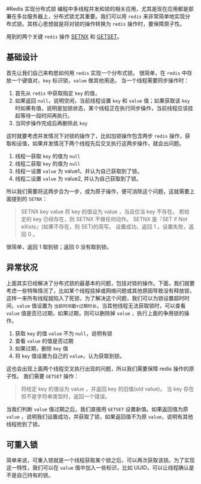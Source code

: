 #Redis 实现分布式锁
编程中多线程并发和锁的相关应用，尤其是现在应用都是部署在多台服务器上，分布式锁尤其重要。我们可以用 `redis` 来非常简单地实现分布式锁。其核心思想就是将对锁的操作转换为 `redis` 操作时，要保障原子性。

用到的两个关键 `redis` 操作 [SETNX](http://doc.redisfans.com/string/setnx.html) 和 [GETSET](http://doc.redisfans.com/string/getset.html)。

## 基础设计

首先让我们自己来构思如何用 `redis` 实现一个分布式锁。
很简单，在 `redis` 中存放一个键值对，`key` 标识锁，`value` 做其他用途。
当一个线程需要同步操作时：

1. 首先从 `redis` 中获取指定 `key` 的值，
2. 如果返回 `null`，说明空闲，当前线程设置 `key` 和 `value` 值；如果获取该 `key` 时如果有值，说明是加锁状态，某个线程正在执行同步操作，当前线程应该挂起等待一段时间再执行。
3. 当同步操作完成后再删除此 `key`

这时就要考虑并发情况下对锁的操作了，比如加锁操作包含两步 `redis` 操作，获取和设值，如果并发情况下两个线程先后交叉执行这两步操作，就会出问题。

1. 线程一获取 `key` 的值为 `null`
2. 线程二获取 `key` 的值为 `null`
3. 线程一设置 `value` 为 value1，并认为自己获取到了锁。
4. 线程二设置 `value` 为 value2, 并认为自己获取到了锁。

所以我们需要将这两步合为一步，成为原子操作，便可消除这个问题，这就需要上面提到的 `SETNX`：

>SETNX key value 
将 key 的值设为 value ，当且仅当 key 不存在。
若给定的 key 已经存在，则 SETNX 不做任何动作。
SETNX 是『SET if Not eXists』(如果不存在，则 SET)的简写。
设置成功，返回 1 。设置失败，返回 0 。

很简单，返回 1 取到锁；返回 0 没有取到锁。

## 异常状况

上面其实已经解决了分布式锁的最基本的问题，包括对锁的操作。下面，我们就要考虑一些特殊情况了，比如某个线程挂掉或网络问题或其他原因导致没有释放锁，这样一来所有线程就陷入了死锁，为了解决这个问题，我们可以为锁设置超时时间，`value` 值设置为 `当前时间戳+过期时长`，当其他线程无法获取锁时，可以查看 `value` 值是否已过期，如果过期，则可以删除掉 `value` ，执行上面的争用锁的操作。

1. 获取 `key` 的值 `value` 不为 `null`，说明有锁
2. 查看 `value` 的值是否过期
3. 如果过期，删除 `key` 值
4. 将 `key` 值设置为自己的 `value`，认为获取到锁。

这也会出现上面两个线程交叉执行出现的问题，所以我们需要保障 redis 操作的原子性。
我们需要 `GETSET` 操作：

>将给定 key 的值设为 value ，并返回 key 的旧值(old value)。
当 key 存在但不是字符串类型时，返回一个错误。

当我们判断 `value` 值过期之后，我们直接用 `GETSET` 设置新值。如果返回值为原 `value` ，说明我们设置成功，并获取了锁，如果返回值不为原 `value`，说明有其他线程抢到了锁。


## 可重入锁

简单来说，可重入锁就是一个线程获取某个锁之后，可以再次获取该锁。为了实现这一特性，我们可以在 `value` 值中加入一些标识，比如 UUID，可以让线程确认是不是自己持有的锁。
